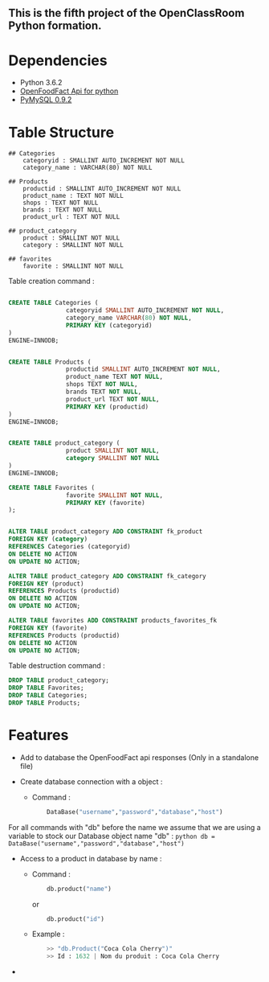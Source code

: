 ## This is the fifth project of the OpenClassRoom Python formation.

# Dependencies

- Python 3.6.2
- [OpenFoodFact Api for python](https://github.com/openfoodfacts/openfoodfacts-python)
- [PyMySQL 0.9.2](https://github.com/PyMySQL/PyMySQL)

# Table Structure

	## Categories
		categoryid : SMALLINT AUTO_INCREMENT NOT NULL 
		category_name : VARCHAR(80) NOT NULL

	## Products
		productid : SMALLINT AUTO_INCREMENT NOT NULL
		product_name : TEXT NOT NULL
		shops : TEXT NOT NULL
        brands : TEXT NOT NULL
        product_url : TEXT NOT NULL

    ## product_category
    	product : SMALLINT NOT NULL
    	category : SMALLINT NOT NULL

    ## favorites
    	favorite : SMALLINT NOT NULL


Table creation command :
```SQL

CREATE TABLE Categories (
                categoryid SMALLINT AUTO_INCREMENT NOT NULL,
                category_name VARCHAR(80) NOT NULL,
                PRIMARY KEY (categoryid)
)
ENGINE=INNODB;


CREATE TABLE Products (
                productid SMALLINT AUTO_INCREMENT NOT NULL,
                product_name TEXT NOT NULL,
                shops TEXT NOT NULL,
                brands TEXT NOT NULL,
                product_url TEXT NOT NULL,
                PRIMARY KEY (productid)
)
ENGINE=INNODB;


CREATE TABLE product_category (
                product SMALLINT NOT NULL,
                category SMALLINT NOT NULL
)
ENGINE=INNODB;

CREATE TABLE Favorites (
                favorite SMALLINT NOT NULL,
                PRIMARY KEY (favorite)
);


ALTER TABLE product_category ADD CONSTRAINT fk_product
FOREIGN KEY (category)
REFERENCES Categories (categoryid)
ON DELETE NO ACTION
ON UPDATE NO ACTION;

ALTER TABLE product_category ADD CONSTRAINT fk_category
FOREIGN KEY (product)
REFERENCES Products (productid)
ON DELETE NO ACTION
ON UPDATE NO ACTION;

ALTER TABLE favorites ADD CONSTRAINT products_favorites_fk
FOREIGN KEY (favorite)
REFERENCES Products (productid)
ON DELETE NO ACTION
ON UPDATE NO ACTION;
```

Table destruction command :
```SQL
DROP TABLE product_category;
DROP TABLE Favorites;
DROP TABLE Categories;
DROP TABLE Products;
```

# Features

- Add to database the OpenFoodFact api responses (Only in a standalone file)

- Create database connection with a object :

	- Command :
		```python
			DataBase("username","password","database","host")
		```

For all commands with "db" before the name we assume that we are using a variable to stock our Database object name "db" :
	```python
		db = DataBase("username","password","database","host")
	```

- Access to a product in database by name : 
	- Command : 
		```python
			db.product("name")
		```
		or
		```python
			db.product("id")
		```

	- Example :
		```python
			>> "db.Product("Coca Cola Cherry")"
			>> Id : 1632 | Nom du produit : Coca Cola Cherry
		```

- 

